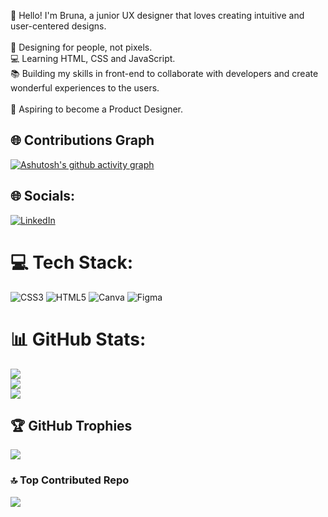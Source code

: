 👋 Hello! I'm Bruna, a junior UX designer that loves creating intuitive and user-centered designs. <br><br>🎨 Designing for people, not pixels.<br>💻 Learning HTML, CSS and JavaScript.<br>📚 Building my skills in front-end to collaborate with developers and create wonderful experiences to the users.<br><br>🚀 Aspiring to become a Product Designer.<br>

## 🌐 Contributions Graph
[![Ashutosh's github activity graph](https://github-readme-activity-graph.vercel.app/graph?username=BrunaLaine&theme=redical)](https://github.com/ashutosh00710/github-readme-activity-graph)


## 🌐 Socials:
[![LinkedIn](https://img.shields.io/badge/LinkedIn-%230077B5.svg?logo=linkedin&logoColor=white)](https://linkedin.com/in/brunalainesilva) 

# 💻 Tech Stack:
![CSS3](https://img.shields.io/badge/css3-%231572B6.svg?style=for-the-badge&logo=css3&logoColor=white) ![HTML5](https://img.shields.io/badge/html5-%23E34F26.svg?style=for-the-badge&logo=html5&logoColor=white) ![Canva](https://img.shields.io/badge/Canva-%2300C4CC.svg?style=for-the-badge&logo=Canva&logoColor=white) ![Figma](https://img.shields.io/badge/figma-%23F24E1E.svg?style=for-the-badge&logo=figma&logoColor=white)
# 📊 GitHub Stats:
![](https://github-readme-stats.vercel.app/api?username=BrunaLaine&theme=radical&hide_border=true&include_all_commits=true&count_private=false)<br/>
![](https://github-readme-streak-stats.herokuapp.com/?user=BrunaLaine&theme=radical&hide_border=true)<br/>
![](https://github-readme-stats.vercel.app/api/top-langs/?username=BrunaLaine&theme=radical&hide_border=true&include_all_commits=true&count_private=false&layout=compact)

## 🏆 GitHub Trophies
![](https://github-profile-trophy.vercel.app/?username=BrunaLaine&theme=radical&no-frame=true&no-bg=true&margin-w=4)

### 🔝 Top Contributed Repo
![](https://github-contributor-stats.vercel.app/api?username=BrunaLaine&limit=5&theme=radical&combine_all_yearly_contributions=true)

<!-- Proudly created with GPRM ( https://gprm.itsvg.in ) -->

